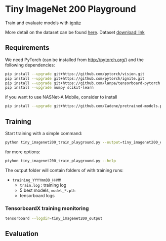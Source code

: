 # Tiny ImageNet 200 Playground

Train and evaluate models with [ignite](https://github.com/pytorch/ignite)

More detail on the dataset can be found [here](https://tiny-imagenet.herokuapp.com/). 
Dataset [download link](http://cs231n.stanford.edu/tiny-imagenet-200.zip) 

## Requirements

We need PyTorch (can be installed from http://pytorch.org/) and the following dependencies:

```bash
pip install --upgrade git+https://github.com/pytorch/vision.git
pip install --upgrade git+https://github.com/pytorch/ignite.git
pip install --upgrade git+https://github.com/lanpa/tensorboard-pytorch.git
pip install --upgrade numpy scikit-learn
```

if you want to use NASNet-A Mobile, consider to install
```bash
pip install --upgrade git+https://github.com/Cadene/pretrained-models.pytorch.git
```  

## Training

Start training with a simple command:
```bash
python tiny_imagenet200_train_playground.py --output=tiny_imagenet200_output
```
for more options:
```bash
ptyhon tiny_imagenet200_train_playground.py --help
```

The output folder will contain folders of with training runs:
- `training_YYYYmmDD_HHMM`
    - `train.log` : training log
    - 5 best models, `model_*.pth`
    - tensorboard logs

### TensorboardX training monitoring

```bash
tensorboard --logdir=tiny_imagenet200_output
``` 

## Evaluation


 